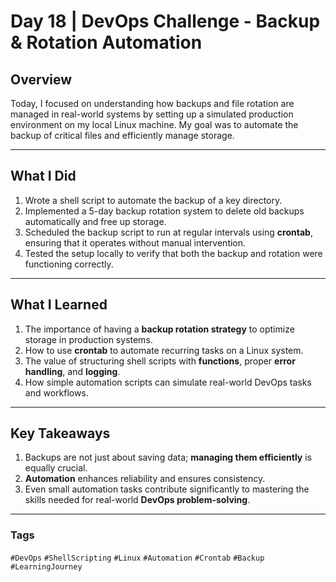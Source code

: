 # Day 18 | DevOps Challenge - Backup & Rotation Automation

## Overview
Today, I focused on understanding how backups and file rotation are managed in real-world systems by setting up a simulated production environment on my local Linux machine. My goal was to automate the backup of critical files and efficiently manage storage.

---

## What I Did
1. Wrote a shell script to automate the backup of a key directory.  
2. Implemented a 5-day backup rotation system to delete old backups automatically and free up storage.  
3. Scheduled the backup script to run at regular intervals using **crontab**, ensuring that it operates without manual intervention.  
4. Tested the setup locally to verify that both the backup and rotation were functioning correctly.

---

## What I Learned
1. The importance of having a **backup rotation strategy** to optimize storage in production systems.  
2. How to use **crontab** to automate recurring tasks on a Linux system.  
3. The value of structuring shell scripts with **functions**, proper **error handling**, and **logging**.  
4. How simple automation scripts can simulate real-world DevOps tasks and workflows.

---

## Key Takeaways
1. Backups are not just about saving data; **managing them efficiently** is equally crucial.  
2. **Automation** enhances reliability and ensures consistency.  
3. Even small automation tasks contribute significantly to mastering the skills needed for real-world **DevOps problem-solving**.

---

### Tags
`#DevOps` `#ShellScripting` `#Linux` `#Automation` `#Crontab` `#Backup` `#LearningJourney`

